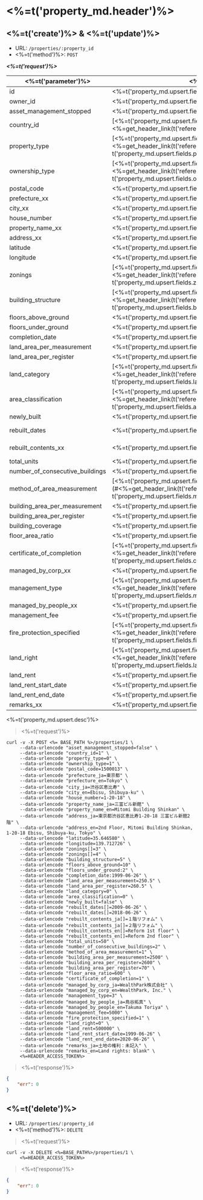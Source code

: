 # <%=t('property_md.header')%>

## <%=t('create')%> & <%=t('update')%>

- URL: `/properties/:property_id`
- <%=t('method')%>: `POST`

***<%=t('request')%>***

| <%=t('parameter')%> | <%=t('name')%> | <%=t('remarks')%> | <%=t('required')%> | <%=t('data_form')%> |
|---------------------|----------------|-------------------|--------------------|---------------------|
| id | <%=t('property_md.upsert.fields.id')%> | | YES | integer |
| owner_id | <%=t('property_md.upsert.fields.owner_id')%> | | YES | integer |
| asset_management_stopped | <%=t('property_md.upsert.fields.asset_management_stopped')%> | <%=t('property_md.upsert.fields.asset_management_stopped_desc')%> | NO | bool |
| country_id | [<%=t('property_md.upsert.fields.country_id')%>](#<%=get_header_link(t('references'), t('country'))%>) | | YES | integer |
| property_type | [<%=t('property_md.upsert.fields.property_type')%>](#<%=get_header_link(t('references'), t('property_md.upsert.fields.property_type'))%>) | | NO | integer |
| ownership_type | [<%=t('property_md.upsert.fields.ownership_type')%>](#<%=get_header_link(t('references'), t('property_md.upsert.fields.ownership_type'))%>) | | NO | integer |
| postal_code | <%=t('property_md.upsert.fields.postal_code')%> | | YES | string |
| prefecture_xx | <%=t('property_md.upsert.fields.prefecture')%> | <%=t('multilingual_support')%> | YES | string |
| city_xx | <%=t('property_md.upsert.fields.city')%> | <%=t('multilingual_support')%> | YES | string |
| house_number | <%=t('property_md.upsert.fields.house_number')%> | | YES | string |
| property_name_xx | <%=t('property_md.upsert.fields.property_name')%> | <%=t('multilingual_support')%> | YES | string |
| address_xx | <%=t('property_md.upsert.fields.address')%> | <%=t('multilingual_support')%> | YES | string |
| latitude | <%=t('property_md.upsert.fields.latitude')%> | | NO | double |
| longitude | <%=t('property_md.upsert.fields.longitude')%> | | NO | double |
| zonings | [<%=t('property_md.upsert.fields.zoning')%>](#<%=get_header_link(t('references'), t('property_md.upsert.fields.zoning'))%>) | <%=t('property_md.upsert.fields.zonings_desc')%>| NO | integer[] |
| building_structure | [<%=t('property_md.upsert.fields.building_structure')%>](#<%=get_header_link(t('references'), t('property_md.upsert.fields.building_structure'))%>) | | NO | integer |
| floors_above_ground | <%=t('property_md.upsert.fields.floors_above_ground')%> | <%=t('property_md.upsert.fields.floors_xxx_ground_desc')%>| NO | integer|
| floors_under_ground | <%=t('property_md.upsert.fields.floors_under_ground')%> | | NO | integer |
| completion_date | <%=t('property_md.upsert.fields.completion_date')%> | <%=t('format_yyyymmdd')%> | NO | string |
| land_area_per_measurement | <%=t('property_md.upsert.fields.land_area_per_measurement')%> | <%=t('property_md.upsert.fields.land_area_per_xxx_desc')%> | NO | double |
| land_area_per_register | <%=t('property_md.upsert.fields.land_area_per_register')%> | <%=t('property_md.upsert.fields.land_area_per_xxx_desc')%> | NO | double |
| land_category | [<%=t('property_md.upsert.fields.land_category')%>](#<%=get_header_link(t('references'), t('property_md.upsert.fields.land_category'))%>) | | NO | integer |
| area_classification | [<%=t('property_md.upsert.fields.area_classification')%>](#<%=get_header_link(t('references'), t('property_md.upsert.fields.area_classification'))%>) | | NO | integer |
| newly_built | <%=t('property_md.upsert.fields.newly_built')%> | <%=t('property_md.upsert.fields.newly_built_desc')%> | NO | bool |
| rebuilt_dates | <%=t('property_md.upsert.fields.rebuilt_date')%> | <%=t('format_yyyymmdd')%><br><%=t('property_md.upsert.fields.rebuilt_date_desc')%> | NO | string[] |
| rebuilt_contents_xx | <%=t('property_md.upsert.fields.rebuilt_content')%> | <%=t('multilingual_support')%><br><%=t('property_md.upsert.fields.rebuilt_content_desc')%> | NO | string[] |
| total_units | <%=t('property_md.upsert.fields.total_units')%> | <%=t('property_md.upsert.fields.total_units_desc')%> | NO | integer |
| number_of_consecutive_buildings | <%=t('property_md.upsert.fields.number_of_consecutive_buildings')%> | <%=t('property_md.upsert.fields.number_of_consecutive_buildings_desc')%>| NO | integer |
| method_of_area_measurement | [<%=t('property_md.upsert.fields.method_of_area_measurement')%>](#<%=get_header_link(t('references'), t('property_md.upsert.fields.method_of_area_measurement'))%>) | | NO | integer |
| building_area_per_measurement | <%=t('property_md.upsert.fields.building_area_per_measurement')%> | <%=t('property_md.upsert.fields.building_area_per_xxx_desc')%> | NO | double |
| building_area_per_register | <%=t('property_md.upsert.fields.building_area_per_register')%> | <%=t('property_md.upsert.fields.building_area_per_xxx_desc')%> | NO | double |
| building_coverage | <%=t('property_md.upsert.fields.building_coverage')%> | <%=t('property_md.upsert.fields.building_coverage_desc')%> | NO | double |
| floor_area_ratio | <%=t('property_md.upsert.fields.floor_area_ratio')%> | <%=t('property_md.upsert.fields.floor_area_ratio_desc')%> | NO | double |
| certificate_of_completion | [<%=t('property_md.upsert.fields.certificate_of_completion')%>](#<%=get_header_link(t('references'), t('property_md.upsert.fields.certificate_of_completion'))%>) | | NO | integer |
| managed_by_corp_xx | <%=t('property_md.upsert.fields.managed_by_corp')%> | <%=t('multilingual_support')%> | NO | string |
| management_type | [<%=t('property_md.upsert.fields.management_type')%>](#<%=get_header_link(t('references'), t('property_md.upsert.fields.management_type'))%>) | | NO | integer |
| managed_by_people_xx | <%=t('property_md.upsert.fields.managed_by_people')%> | <%=t('multilingual_support')%> | NO | string |
| management_fee | <%=t('property_md.upsert.fields.management_fee')%> | <%=t('property_md.upsert.fields.management_fee_desc')%> | NO | double |
| fire_protection_specified | [<%=t('property_md.upsert.fields.fire_protection_specified')%>](#<%=get_header_link(t('references'), t('property_md.upsert.fields.fire_protection_specified'))%>) | | NO | integer |
| land_right | [<%=t('property_md.upsert.fields.land_right')%>](#<%=get_header_link(t('references'), t('property_md.upsert.fields.land_right'))%>) | | NO | integer |
| land_rent | <%=t('property_md.upsert.fields.land_rent')%> | <%=t('property_md.upsert.fields.land_rent_desc')%> | NO | double |
| land_rent_start_date | <%=t('property_md.upsert.fields.land_rent_start_date')%> | <%=t('format_yyyymmdd')%> | NO | string |
| land_rent_end_date | <%=t('property_md.upsert.fields.land_rent_end_date')%> | <%=t('format_yyyymmdd')%> | NO | string |
| remarks_xx | <%=t('property_md.upsert.fields.remarks')%> | <%=t('multilingual_support')%> | NO | string |

<%=t('property_md.upsert.desc')%>

> <%=t('request')%>

```shell
curl -v -X POST <%= BASE_PATH %>/properties/1 \
     --data-urlencode "asset_management_stopped=false" \
     --data-urlencode "country_id=1" \
     --data-urlencode "property_type=0" \
     --data-urlencode "ownership_type=1" \
     --data-urlencode "postal_code=1500013" \
     --data-urlencode "prefecture_ja=東京都" \
     --data-urlencode "prefecture_en=Tokyo" \
     --data-urlencode "city_ja=渋谷区恵比寿" \
     --data-urlencode "city_en=Ebisu, Shibuya-ku" \
     --data-urlencode "house_number=1-20-18" \
     --data-urlencode "property_name_ja=三富ビル新館" \
     --data-urlencode "property_name_en=Mitomi Building Shinkan" \
     --data-urlencode "address_ja=東京都渋谷区恵比寿1-20-18 三富ビル新館2階" \
     --data-urlencode "address_en=2nd Floor, Mitomi Building Shinkan, 1-20-18 Ebisu, Shibuya-ku, Tokyo" \
     --data-urlencode "latitude=35.646580" \
     --data-urlencode "longitude=139.712726" \
     --data-urlencode "zonings[]=3" \
     --data-urlencode "zonings[]=4" \
     --data-urlencode "building_structure=5" \
     --data-urlencode "floors_above_ground=10" \
     --data-urlencode "floors_under_ground:2" \
     --data-urlencode "completion_date:1999-06-26" \
     --data-urlencode "land_area_per_measurement=250.5" \
     --data-urlencode "land_area_per_register=260.5" \
     --data-urlencode "land_category=0" \
     --data-urlencode "area_classification=0" \
     --data-urlencode "newly_built=false" \
     --data-urlencode "rebuilt_dates[]=2009-06-26" \
     --data-urlencode "rebuilt_dates[]=2018-06-26" \
     --data-urlencode "rebuilt_contents_ja[]=１階リフォム" \
     --data-urlencode "rebuilt_contents_ja[]=２階リフォム" \
     --data-urlencode "rebuilt_contents_en[]=Reform 1st floor" \
     --data-urlencode "rebuilt_contents_en[]=Reform 2nd floor" \
     --data-urlencode "total_units=50" \
     --data-urlencode "number_of_consecutive_buildings=2" \
     --data-urlencode "method_of_area_measurement=1" \
     --data-urlencode "building_area_per_measurement=2500" \
     --data-urlencode "building_area_per_register=2600" \
     --data-urlencode "building_area_per_register=70" \
     --data-urlencode "floor_area_ratio=600" \
     --data-urlencode "certificate_of_completion=1" \
     --data-urlencode "managed_by_corp_ja=WealthPark株式会社" \
     --data-urlencode "managed_by_corp_en=WealthPark, Inc." \
     --data-urlencode "management_type=3" \
     --data-urlencode "managed_by_people_ja=鳥谷拓真" \
     --data-urlencode "managed_by_people_en=Takuma Toriya" \
     --data-urlencode "management_fee=5000" \
     --data-urlencode "fire_protection_specified=1" \
     --data-urlencode "land_right=0" \
     --data-urlencode "land_rent=500000" \
     --data-urlencode "land_rent_start_date=1999-06-26" \
     --data-urlencode "land_rent_end_date=2020-06-26" \
     --data-urlencode "remarks_ja=土地の権利：未記入" \
     --data-urlencode "remarks_en=Land rights: blank" \
     <%=HEADER_ACCESS_TOKEN%>
```

> <%=t('response')%>

```json
{
    "err": 0
}
```

## <%=t('delete')%>

- URL: `/properties/:property_id`
- <%=t('method')%>: `DELETE`

> <%=t('request')%>

```shell
curl -v -X DELETE <%=BASE_PATH%>/properties/1 \
     <%=HEADER_ACCESS_TOKEN%>
```

> <%=t('response')%>

```json
{
    "err": 0
}
